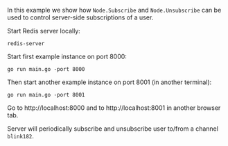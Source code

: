 In this example we show how `Node.Subscribe` and `Node.Unsubscribe` can be used to control server-side subscriptions of a user.

Start Redis server locally:

```
redis-server
```

Start first example instance on port 8000:

```
go run main.go -port 8000
```

Then start another example instance on port 8001 (in another terminal):

```
go run main.go -port 8001
```

Go to http://localhost:8000 and to http://localhost:8001 in another browser tab.

Server will periodically subscribe and unsubscribe user to/from a channel `blink182`.
